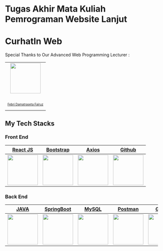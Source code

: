# Tugas Akhir Mata Kuliah Pemrograman Website Lanjut

# CurhatIn Web

<table>
  <tr>
    Special Thanks to Our Advanced Web Programming Lecturer :
    <td align="center"><a href="https://github.com/FebryFairuz"><img src="https://avatars.githubusercontent.com/u/1103950?v=4" width="100px;" alt=""/><br /></a><br /><a href="https://github.com/FebryFairuz"><p style="font-size:10px">Febri Damatraseta Fairuz</p></td>
  </tr>
</table>

## My Tech Stacks

### Front End
| [React JS](https://legacy.reactjs.org/) | [Bootstrap](https://getbootstrap.com/) | [Axios](https://axios-http.com/docs/intro) | [Github](https://github.com/) |
|-------------|-------------|-------------|-------------|
| <img src="https://www.datocms-assets.com/45470/1631110818-logo-react-js.png" width="100"> | <img src="https://upload.wikimedia.org/wikipedia/commons/b/b2/Bootstrap_logo.svg" width="100"> | <img src="https://velog.velcdn.com/images/moonshadow/post/bc1ac3ba-9c3f-4695-8994-147ff8f85eaa/image.jpeg" width="100"> | <img src="https://github.githubassets.com/images/modules/logos_page/Octocat.png" width="100"> |

### Back End
| [JAVA](https://www.java.com/en/)      | [SpringBoot](https://spring.io/projects/spring-boot)      | [MySQL](https://www.mysql.com/)      | [Postman](https://www.postman.com/)      | [Github](https://github.com/)    |
|-------------|-------------|-------------|-------------|-------------|
| <img src="https://www.bing.com/th?id=OIP.ANfN008bhlikSHWZAaVXSAHaHa&w=110&h=110" width="100"> | <img src="https://www.appsdeveloperblog.com/wp-content/uploads/2022/08/spring_boot.png" width="100"> | <img src="https://www.bing.com/th?id=AMMS_5c8bbd728b92b1a4b68f74bc8acdd216&w=110&h=110" width="100"> | <img src="https://miro.medium.com/max/640/1*4b2A9LnOXidRaqXXU8CZMA.webp" width="100"> | <img src="https://github.githubassets.com/images/modules/logos_page/Octocat.png" width="100">|
